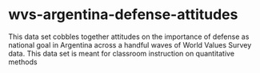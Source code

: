 wvs-argentina-defense-attitudes
===============================

This data set cobbles together attitudes on the importance of defense as national goal in Argentina across a handful waves of World Values Survey data. This data set is meant for classroom instruction on quantitative methods
